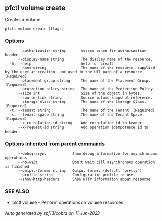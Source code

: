 ## pfctl volume create

Creates a Volume.

```
pfctl volume create [flags]
```

### Options

```
      --authorization string       Access token for authorization header.
      --display-name string        The display name of the resource.
  -h, --help                       help for create
      --name string                The name of the resource, supplied by the user at creation, and used in the URI path of a resource. (Required)
      --placement-group string     The name of the Placement Group. (Required)
      --protection-policy string   The name of the Protection Policy.
      --size int                   Size of the object in bytes.
      --source-link string         Source volume snapshot reference.
      --storage-class string       The name of the Storage Class. (Required)
  -t, --tenant string              The name of the Tenant. (Required)
  -s, --tenant-space string        The name of the Tenant Space. (Required)
      --x-correlation-id string    Add correlation id to header.
      --x-request-id string        Add operation idempotence id to header.
```

### Options inherited from parent commands

```
      --debug-async            Show debug information for asynchronous operations
      --no-wait                Don't wait till asynchronous operation is finished
      --output-format string   Output format (default "pretty")
      --profile string         Configuration profile to use
      --show-http-headers      Show HTTP information about response
```

### SEE ALSO

* [pfctl volume](pfctl_volume.md)	 - Perform operations on volume resources

###### Auto generated by spf13/cobra on 11-Jun-2023
